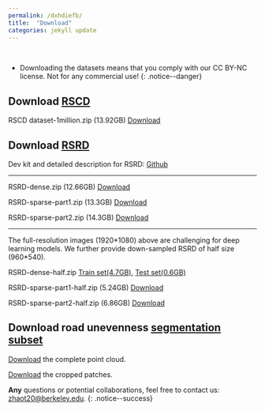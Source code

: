 ```yaml
---
permalink: /dxhdiefb/
title:  "Download"
categories: jekyll update
---
```

<br>

- Downloading the datasets means that you comply with our CC BY-NC license. Not for any commercial use!
{: .notice--danger}

## Download [RSCD](/rscd/)
RSCD dataset-1million.zip (13.92GB) [Download](https://figshare.com/ndownloader/files/36625041) 

## Download [RSRD](/rsrd/)
Dev kit and detailed description for RSRD: [Github](https://github.com/ztsrxh/RSRD_dev_toolkit)

---
RSRD-dense.zip (12.66GB) [Download](https://figshare.com/ndownloader/files/42280992)

RSRD-sparse-part1.zip (13.3GB) [Download](https://figshare.com/ndownloader/files/42281073)

RSRD-sparse-part2.zip (14.3GB) [Download](https://figshare.com/ndownloader/files/42281085)

---
The full-resolution images (1920\*1080) above are challenging for deep learning models. We further provide down-sampled RSRD of half size (960\*540).

RSRD-dense-half.zip [Train set(4.7GB)](https://figshare.com/ndownloader/files/42984373), [Test set(0.6GB)](https://figshare.com/ndownloader/files/42984640)

RSRD-sparse-part1-half.zip (5.24GB) [Download](https://figshare.com/ndownloader/files/43409889)

RSRD-sparse-part2-half.zip (6.86GB) [Download](https://figshare.com/ndownloader/files/43410975)


## Download road unevenness [segmentation subset](/rsrd_segmentation/)

[Download](https://figshare.com/ndownloader/files/41361210) the complete point cloud. 

[Download](https://figshare.com/ndownloader/files/43161424) the cropped patches.

**Any** questions or potential collaborations, feel free to contact us: zhaot20@berkeley.edu.
{: .notice--success}







